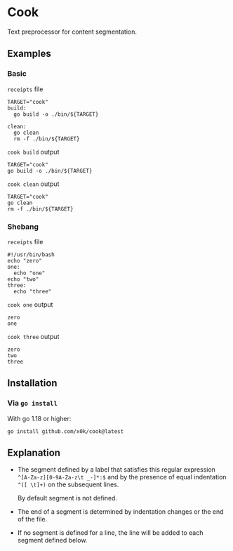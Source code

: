 # Cook

Text preprocessor for content segmentation.

## Examples

### Basic

`receipts` file

```shell
TARGET="cook"
build:
  go build -o ./bin/${TARGET}

clean:
  go clean
  rm -f ./bin/${TARGET}
```

`cook build` output

```shell
TARGET="cook"
go build -o ./bin/${TARGET}
```

`cook clean` output

```shell
TARGET="cook"
go clean
rm -f ./bin/${TARGET}
```

### Shebang

`receipts` file

```shell
#!/usr/bin/bash
echo "zero"
one:
  echo "one"
echo "two"
three:
  echo "three"
```

`cook one` output

```shell
zero
one
```

`cook three` output

```shell
zero
two
three
```

## Installation

### Via `go install`

With go 1.18 or higher:

```shell
go install github.com/x0k/cook@latest
```

## Explanation

- The segment defined by a label that satisfies this regular expression `^[A-Za-z][0-9A-Za-z\t _-]*:$` and by the presence of equal indentation `^([ \t]+)` on the subsequent lines.

  By default segment is not defined.

- The end of a segment is determined by indentation changes or the end of the file.
- If no segment is defined for a line, the line will be added to each segment defined below.
